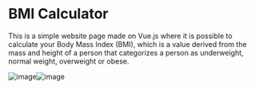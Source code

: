 # BMI Calculator

This is a simple website page made on Vue.js where it is possible to calculate your Body Mass Index (BMI), which is a value derived from the mass and height of a person that categorizes a person as underweight, normal weight, overweight or obese.

![image](https://user-images.githubusercontent.com/108364424/194933950-10a4d5d0-c383-4024-843d-618aaa451cf5.png)![image](https://user-images.githubusercontent.com/108364424/194933806-57a7e161-87e4-4be9-b54b-10d34280ed1d.png)
